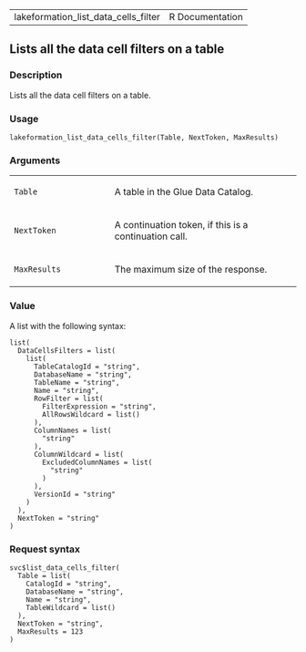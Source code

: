 <table style="width: 100%;">
<tbody>
<tr class="odd">
<td>lakeformation_list_data_cells_filter</td>
<td style="text-align: right;">R Documentation</td>
</tr>
</tbody>
</table>

## Lists all the data cell filters on a table

### Description

Lists all the data cell filters on a table.

### Usage

    lakeformation_list_data_cells_filter(Table, NextToken, MaxResults)

### Arguments

<table>
<colgroup>
<col style="width: 35%" />
<col style="width: 65%" />
</colgroup>
<tbody>
<tr class="odd">
<td><code
id="lakeformation_list_data_cells_filter_:_Table">Table</code></td>
<td><p>A table in the Glue Data Catalog.</p></td>
</tr>
<tr class="even">
<td><code
id="lakeformation_list_data_cells_filter_:_NextToken">NextToken</code></td>
<td><p>A continuation token, if this is a continuation call.</p></td>
</tr>
<tr class="odd">
<td><code
id="lakeformation_list_data_cells_filter_:_MaxResults">MaxResults</code></td>
<td><p>The maximum size of the response.</p></td>
</tr>
</tbody>
</table>

### Value

A list with the following syntax:

    list(
      DataCellsFilters = list(
        list(
          TableCatalogId = "string",
          DatabaseName = "string",
          TableName = "string",
          Name = "string",
          RowFilter = list(
            FilterExpression = "string",
            AllRowsWildcard = list()
          ),
          ColumnNames = list(
            "string"
          ),
          ColumnWildcard = list(
            ExcludedColumnNames = list(
              "string"
            )
          ),
          VersionId = "string"
        )
      ),
      NextToken = "string"
    )

### Request syntax

    svc$list_data_cells_filter(
      Table = list(
        CatalogId = "string",
        DatabaseName = "string",
        Name = "string",
        TableWildcard = list()
      ),
      NextToken = "string",
      MaxResults = 123
    )
